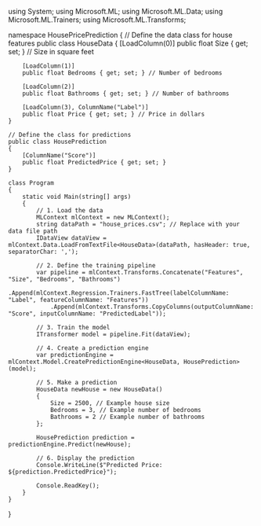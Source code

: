 using System;
using Microsoft.ML;
using Microsoft.ML.Data;
using Microsoft.ML.Trainers;
using Microsoft.ML.Transforms;

namespace HousePricePrediction
{
    // Define the data class for house features
    public class HouseData
    {
        [LoadColumn(0)]
        public float Size { get; set; } // Size in square feet

        [LoadColumn(1)]
        public float Bedrooms { get; set; } // Number of bedrooms

        [LoadColumn(2)]
        public float Bathrooms { get; set; } // Number of bathrooms

        [LoadColumn(3), ColumnName("Label")]
        public float Price { get; set; } // Price in dollars
    }

    // Define the class for predictions
    public class HousePrediction
    {
        [ColumnName("Score")]
        public float PredictedPrice { get; set; } 
    }

    class Program
    {
        static void Main(string[] args)
        {
            // 1. Load the data
            MLContext mlContext = new MLContext();
            string dataPath = "house_prices.csv"; // Replace with your data file path
            IDataView dataView = mlContext.Data.LoadFromTextFile<HouseData>(dataPath, hasHeader: true, separatorChar: ',');

            // 2. Define the training pipeline
            var pipeline = mlContext.Transforms.Concatenate("Features", "Size", "Bedrooms", "Bathrooms")
                .Append(mlContext.Regression.Trainers.FastTree(labelColumnName: "Label", featureColumnName: "Features"))
                .Append(mlContext.Transforms.CopyColumns(outputColumnName: "Score", inputColumnName: "PredictedLabel"));

            // 3. Train the model
            ITransformer model = pipeline.Fit(dataView);

            // 4. Create a prediction engine
            var predictionEngine = mlContext.Model.CreatePredictionEngine<HouseData, HousePrediction>(model);

            // 5. Make a prediction
            HouseData newHouse = new HouseData()
            {
                Size = 2500, // Example house size
                Bedrooms = 3, // Example number of bedrooms
                Bathrooms = 2 // Example number of bathrooms
            };

            HousePrediction prediction = predictionEngine.Predict(newHouse);

            // 6. Display the prediction
            Console.WriteLine($"Predicted Price: ${prediction.PredictedPrice}");

            Console.ReadKey();
        }
    }
}

